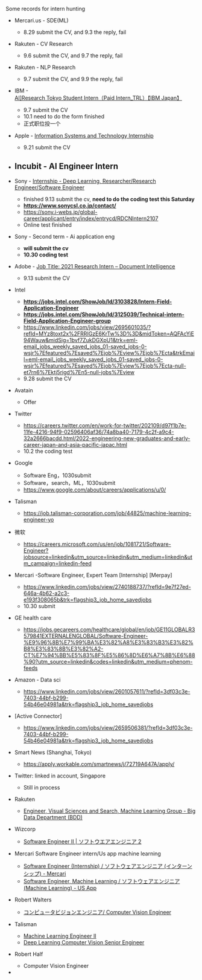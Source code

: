 Some records for intern hunting

- Mercari.us - SDE(ML)
  - 8.29 submit the CV, and 9.3 the reply, fail
- Rakuten - CV Research
  - 9.6 submit the CV, and 9.7 the reply, fail
- Rakuten - NLP Research
  - 9.7 submit the CV, and 9.9 the reply, fail
- IBM - [AI\]Research Tokyo Student Intern（Paid Intern_TRL）【IBM Japan】](https://www.linkedin.com/jobs/view/2693503944/?alternateChannel=search&refId=CuiI6Y8ffQWxDjh%2BBsakgQ%3D%3D&trackingId=WO8luHBTVKECjlpbbCwbsg%3D%3D&trk=d_flagship3_search_srp_jobs)
  - 9.7 submit the CV
  - 10.1 need to do the form finished
  - 正式职位投一个
- Apple - [Information Systems and Technology Internship](https://www.linkedin.com/jobs/view/2695662706/?alternateChannel=search&refId=CuiI6Y8ffQWxDjh%2BBsakgQ%3D%3D&trackingId=Gb8iUZnreMMpmFIUGozwdQ%3D%3D&trk=d_flagship3_search_srp_jobs)
  - 9.21 submit the CV
- Incubit - AI Engineer Intern
  - 
- Sony - [Internship - Deep Learning, Researcher/Research Engineer/Software Engineer](https://www.linkedin.com/jobs/view/2669939694/?alternateChannel=search&refId=CuiI6Y8ffQWxDjh%2BBsakgQ%3D%3D&trackingId=6uhE%2BUwCxKAt5R%2FqeMbgeg%3D%3D&trk=d_flagship3_job_details)
  - finished 9.13 submit the cv, **need to do the coding test this Saturday**
  - **https://www.sonycsl.co.jp/contact/**
  - https://sony.i-webs.jp/global-career/applicant/entry/index/entrycd/RDCNIntern2107
  - Online test finished
- Sony - Second term - Ai application eng

  - **will submit the cv**
  - **10.30 coding test**
- Adobe - [Job Title: 2021 Research Intern – Document Intelligence](https://www.linkedin.com/jobs/view/2588473717/?alternateChannel=search&refId=CuiI6Y8ffQWxDjh%2BBsakgQ%3D%3D&trackingId=YK9FCVVYXMOqRADDoQ1NWg%3D%3D&trk=d_flagship3_search_srp_jobs)

  - 9.13 submit the CV
- Intel

  - **https://jobs.intel.com/ShowJob/Id/3103828/Intern-Field-Application-Engineer**
  - **https://jobs.intel.com/ShowJob/Id/3125039/Technical-intern-Field-Application-Engineer-group**
  - https://www.linkedin.com/jobs/view/2695601035/?refId=MYz8toxt2x%2FRRIGzE6KrTw%3D%3D&midToken=AQFAcYiE94Wauw&midSig=1bvf7ZukDGXpU1&trk=eml-email_jobs_weekly_saved_jobs_01-saved_jobs-0-wsjr%7Efeatured%7Esaved%7Ejob%7Eview%7Ejob%7Ecta&trkEmail=eml-email_jobs_weekly_saved_jobs_01-saved_jobs-0-wsjr%7Efeatured%7Esaved%7Ejob%7Eview%7Ejob%7Ecta-null-et7rn6%7Ektj5rigd%7En5-null-jobs%7Eview
  - 9.28 submit the CV
- Avatain

  - Offer
- Twitter

  - https://careers.twitter.com/en/work-for-twitter/202109/d97f1b7e-11fe-4216-94f9-02596406af36/74a8ba40-7179-4c2f-a9c4-32a2666bacdd.html/2022-engineering-new-graduates-and-early-career-japan-and-asia-pacific-japac.html
  - 10.2 the coding test
  
- Google
  - Software Eng，1030submit
  - Software，search，ML，1030submit
  - https://www.google.com/about/careers/applications/u/0/
- Talisman
  - https://job.talisman-corporation.com/job/44825/machine-learning-engineer-yo
- 微软
  - https://careers.microsoft.com/us/en/job/1081721/Software-Engineer?jobsource=linkedin&utm_source=linkedin&utm_medium=linkedin&utm_campaign=linkedin-feed
- Mercari -Software Engineer, Expert Team [Internship] [Merpay]
  - https://www.linkedin.com/jobs/view/2740188737/?refId=9e7f27ed-646a-4b62-a2c3-e193f308065b&trk=flagship3_job_home_savedjobs
  - 10.30 submit
- GE health care
  - https://jobs.gecareers.com/healthcare/global/en/job/GE11GLOBALR3579841EXTERNALENGLOBAL/Software-Engineer-%E9%96%8B%E7%99%BA%E3%82%A8%E3%83%B3%E3%82%B8%E3%83%8B%E3%82%A2-CT%E7%94%BB%E5%83%8F%E5%86%8D%E6%A7%8B%E6%88%90?utm_source=linkedin&codes=linkedin&utm_medium=phenom-feeds
- Amazon - Data sci
  - https://www.linkedin.com/jobs/view/2601057611/?refId=3df03c3e-7403-44bf-b299-54b46e04981a&trk=flagship3_job_home_savedjobs
- [Active Connector]
  - https://www.linkedin.com/jobs/view/2659506381/?refId=3df03c3e-7403-44bf-b299-54b46e04981a&trk=flagship3_job_home_savedjobs



- Smart News (Shanghai, Tokyo)
  - https://apply.workable.com/smartnews/j/72719A647A/apply/
- Twitter: linked in account, Singapore
  - Still in process
- Rakuten
  - [Engineer, Visual Sciences and Search, Machine Learning Group - Big Data Department (BDD)](https://www.linkedin.com/jobs/view/2821037338/?refId=33cecbd1-20dc-446f-b07e-f091744f3704&trk=flagship3_job_home_savedjobs)
- Wizcorp
  - [Software Engineer II | ソフトウエアエンジニア 2](https://www.linkedin.com/jobs/view/2692470444/?refId=edd598e2-f034-4561-a6af-591f0a208a65&trk=flagship3_job_home_appliedjobs)

- Mercari Software Engineer intern/Us app machine learning
  - [Software Engineer (Internship) / ソフトウェアエンジニア (インターンシップ) - Mercari](https://www.linkedin.com/jobs/view/2880571184/?refId=edd598e2-f034-4561-a6af-591f0a208a65&trk=flagship3_job_home_appliedjobs)
  - [Software Engineer, Machine Learning / ソフトウェアエンジニア (Machine Learning) - US App](https://www.linkedin.com/jobs/view/2880567761/?refId=9cc2fb81-4cf6-42ce-9ae4-1f2c852c8c71&trk=flagship3_job_home_appliedjobs)
- Robert Walters
  - [コンピュータビジョンエンジニア/ Computer Vision Engineer](https://www.linkedin.com/jobs/view/2865254775/?refId=edd598e2-f034-4561-a6af-591f0a208a65&trk=flagship3_job_home_appliedjobs)
- Talisman
  - [Machine Learning Engineer II](https://www.linkedin.com/jobs/view/2869846047/?refId=9cc2fb81-4cf6-42ce-9ae4-1f2c852c8c71&trk=flagship3_job_home_appliedjobs)
  - [Deep Learning Computer Vision Senior Engineer](https://www.linkedin.com/jobs/view/2869844115/?refId=9cc2fb81-4cf6-42ce-9ae4-1f2c852c8c71&trk=flagship3_job_home_appliedjobs)
- Robert Half
  - Computer Vision Engineer
- 
